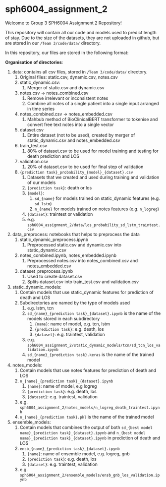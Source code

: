 # sph6004_assignment_2

Welcome to Group 3 SPH6004 Assignment 2 Repository!

This repository will contain all our code and models used to predict length of stay. Due to the size of the datasets, they are not uploaded in github, but are stored in our `/Team 3/code/data/` directory. 

In this repository, our files are stored in the following format:

**Organisation of directories**:  
1. data: contains all csv files, stored in `/Team 3/code/data/` directory.
    1. Original files: static.csv, dynamic.csv, notes.csv 
    2. static_dynamic.csv:  
        1. Merger of static.csv and dynamic.csv
    3. notes.csv -> notes_combined.csv 
        1. Remove irrelevant or inconsistent notes 
        2. Combine all notes of a single patient into a single input arranged in time series 
    4. notes_combined.csv -> notes_embedded.csv 
        1. Mahbub method of BioClinicalBERT transformer to tokenise and convert free text notes into a single vector  
    5. dataset.csv  
        1. Entire dataset (not to be used), created by merger of static_dynamic.csv and notes_embedded.csv 
    6. train_test.csv 
        1. 80% of dataset.csv to be used for model training and testing for death prediction and LOS 
    7. validation.csv 
        1. 20% of dataset.csv to be used for final step of validation
    8. `{prediction task}_probability_{model}_{dataset}.csv`
        1. Datasets that we created and used during training and validation of our models
        2. `{prediction task}`: death or los
        3. `{model}`:
           1. `sd_{name}` for models trained on static_dynamic features (e.g. `sd_lstm`)
           2. `n_{name}` for models trained on notes features (e.g. `n_logreg`)
        4. `{dataset}`: traintest or validation
        5. e.g. `sph6004_assignment_2/data/los_probability_sd_lstm_traintest.csv`           
2. data_preprocess: notebooks that helps to preprocess the data 
    1. static_dynamic_preprocess.ipynb 
        1. Preprocessed static.csv and dynamic.csv into static_dynamic.csv 
    2. notes_combined.ipynb, notes_embedded.ipynb 
        1. Preprocessed notes.csv into notes_combined.csv and notes_embedded.csv 
    3. dataset_preprocess.ipynb 
        1. Used to create dataset.csv 
        2. Splits dataset.csv into train_test.csv and validation.csv
3. static_dynamic_models:
    1. Contain models that use static_dynamic features for prediction of death and LOS
    2. Subdirectories are named by the type of models used
        1. e.g. lstm, tcn
        2. `sd_{name}_{prediction task}_{dataset}.ipynb` is the name of the models stored in each subdirectory
            1. `{name}`: name of model, e.g. tcn, lstm
            2. `{prediction task}`: e.g. death, los
            3. `{dataset}`: e.g. traintest, validation
        4. e.g. `sph6004_assignment_2/static_dynamic_models/tcn/sd_tcn_los_validation.ipynb`
        5. `sd_{name}_{prediction task}.keras` is the name of the trained model
4. notes_models:
    1. Contain models that use notes features for prediction of death and LOS
    2. `n_{name}_{prediction task}_{dataset}.ipynb`
        1. `{name}`: name of model, e.g logreg
        2. `{prediction task}`: e.g. death, los
        3. `{dataset}`: e.g. traintest, validation
   3. e.g. `sph6004_assignment_2/notes_models/n_logreg_death_traintest.ipynb`
   4. `n_{name}_{prediction task}.pkl` is the name of the trained model
5. ensemble_models:
    1. Contain models that combines the output of both `sd_{best model name}_{prediction task}_{dataset}.ipynb` and `n_{best model name}_{prediction task}_{dataset}.ipynb` in prediction of death and LOS
    2. `ensb_{name}_{prediction task}_{dataset}.ipynb`
        1. `{name}`: name of ensemble model, e.g. logreg, gnb
        2. `{prediction task}`: e.g. death, los
        3. `{dataset}`: e.g. traintest, validation
    3. e.g. `sph6004_assignment_2/ensemble_models/ensb_gnb_los_validation.ipynb` 
